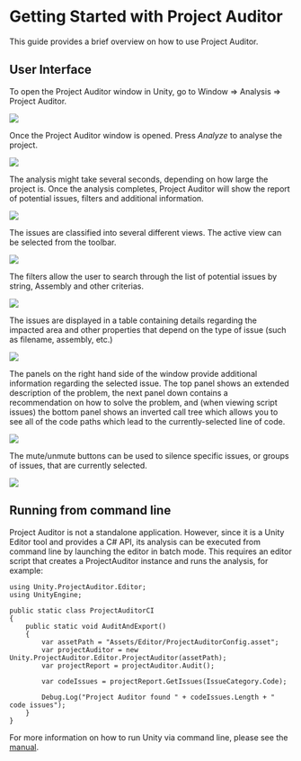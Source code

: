 <a name="UsingProjectAuditor"></a>
# Getting Started with Project Auditor
This guide provides a brief overview on how to use Project Auditor.

## User Interface
To open the Project Auditor window in Unity, go to Window => Analysis => Project Auditor.

<img src="images/window-menu.png">

Once the Project Auditor window is opened. Press *Analyze* to analyse the project.

<img src="images/intro.png">

The analysis might take several seconds, depending on how large the project is. Once the analysis completes, Project Auditor will show the report of potential issues, filters and additional information.

<img src="images/overview.png">

The issues are classified into several different views. The active view can be selected from the toolbar.

<img src="images/view-selection.png">

The filters allow the user to search through the list of potential issues by string, Assembly and other criterias.

<img src="images/filters.png">

The issues are displayed in a table containing details regarding the impacted area and other properties that depend on the type of issue (such as filename, assembly, etc.)

<img src="images/issues.png">

The panels on the right hand side of the window provide additional information regarding the selected issue. The top panel shows an extended description of the problem, the next panel down contains a recommendation on how to solve the problem, and (when viewing script issues) the bottom panel shows an inverted call tree which allows you to see all of the code paths which lead to the currently-selected line of code.

<img src="images/panels.png">

The mute/unmute buttons can be used to silence specific issues, or groups of issues, that are currently selected.

<img src="images/mute.png">

## Running from command line
Project Auditor is not a standalone application. However, since it is a Unity Editor tool and provides a C# API, its analysis can be executed from command line by launching the editor in batch mode. This requires an editor script that creates a ProjectAuditor instance and runs the analysis, for example:

```
using Unity.ProjectAuditor.Editor;
using UnityEngine;

public static class ProjectAuditorCI
{
    public static void AuditAndExport()
    {
        var assetPath = "Assets/Editor/ProjectAuditorConfig.asset";
        var projectAuditor = new Unity.ProjectAuditor.Editor.ProjectAuditor(assetPath);
        var projectReport = projectAuditor.Audit();
        
        var codeIssues = projectReport.GetIssues(IssueCategory.Code);
        
        Debug.Log("Project Auditor found " + codeIssues.Length + " code issues");
    }
}
```
For more information on how to run Unity via command line, please see the [manual](https://docs.unity3d.com/Manual/CommandLineArguments.html).
